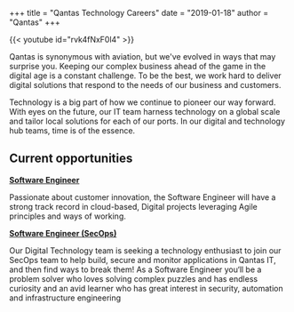 +++
title = "Qantas Technology Careers"
date = "2019-01-18"
author = "Qantas"
+++

{{< youtube id="rvk4fNxF0l4" >}}

Qantas is synonymous with aviation, but we've evolved in ways that may surprise you. Keeping our complex business ahead of the game in the digital age is a constant challenge. To be the best, we work hard to deliver digital solutions that respond to the needs of our business and customers.

Technology is a big part of how we continue to pioneer our way forward. With eyes on the future, our IT team harness technology on a global scale and tailor local solutions for each of our ports. In our digital and technology hub teams, time is of the essence.

## Current opportunities

**[Software Engineer](https://www.linkedin.com/jobs/view/1068917560/)**

Passionate about customer innovation, the Software Engineer will have a strong track record in cloud-based, Digital projects leveraging Agile principles and ways of working. 

**[Software Engineer (SecOps)](https://www.linkedin.com/jobs/view/1080025097/)**

Our Digital Technology team is seeking a technology enthusiast to join our SecOps team to help build, secure and monitor applications in Qantas IT, and then find ways to break them! As a Software Engineer you‘ll be a problem solver who loves solving complex puzzles and has endless curiosity and an avid learner who has great interest in security, automation and infrastructure engineering
